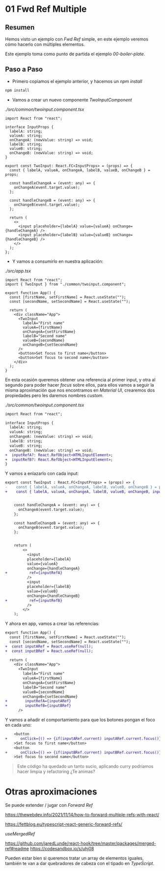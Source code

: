# 01 Fwd Ref Multiple

## Resumen

Hemos visto un ejemplo con *Fwd Ref* simple, en este ejemplo veremos cómo hacerlo con múltiples elementos.

Este ejemplo toma como punto de partida el ejemplo _00-boiler-plate_.

## Paso a Paso

- Primero copiamos el ejemplo anterior, y hacemos un _npm install_

```bash
npm install
```

- Vamos a crear un nuevo componente _TwoInputComponent_

_./src/common/twoinput.component.tsx_

```tsx
import React from "react";

interface InputProps {
  labelA: string;
  valueA: string;
  onChangeA: (newValue: string) => void;
  labelB: string;
  valueB: string;
  onChangeB: (newValue: string) => void;
}

export const TwoInput: React.FC<InputProps> = (props) => {
  const { labelA, valueA, onChangeA, labelB, valueB, onChangeB } = props;

  const handleChangeA = (event: any) => {
    onChangeA(event.target.value);
  };

  const handleChangeB = (event: any) => {
    onChangeB(event.target.value);
  };

  return (
    <>
      <input placeholder={labelA} value={valueA} onChange={handleChangeA} />
      <input placeholder={labelB} value={valueB} onChange={handleChangeB} />
    </>
  );
};
```

- Y vamos a consumirlo en nuestra aplicación:

_./src/app.tsx_

```tsx
import React from "react";
import { TwoInput } from "./common/twoinput.component";

export function App() {
  const [firstName, setFirstName] = React.useState("");
  const [secondName, setSecondName] = React.useState("");

  return (
    <div className="App">
      <TwoInput
        labelA="First name"
        valueA={firstName}
        onChangeA={setFirstName}
        labelB="Second name"
        valueB={secondName}
        onChangeB={setSecondName}
      />
      <button>Set focus to first name</button>
      <button>Set focus to second name</button>
    </div>
  );
}
```

En esta ocasión queremos obtener una referencia al primer input, y otra al segundo para poder hacer *focus* sobre ellos, para ellos vamos a seguir la misma aproximación que nos encontramos en *Material UI*, crearemos
dos propiedades pero les daremos nombres *custom*.

_./src/common/twoinput.component.tsx_

```diff
import React from "react";

interface InputProps {
  labelA: string;
  valueA: string;
  onChangeA: (newValue: string) => void;
  labelB: string;
  valueB: string;
  onChangeB: (newValue: string) => void;
+  inputRefA?: React.RefObject<HTMLInputElement>;
+  inputRefB?: React.RefObject<HTMLInputElement>;
}
```

Y vamos a enlazarlo con cada input:

```diff
export const TwoInput : React.FC<InputProps> = (props) => {
-    const { labelA, valueA, onChangeA, labelB, valueB, onChangeB } = props;
+    const { labelA, valueA, onChangeA, labelB, valueB, onChangeB, inputRefA, inputRefB } = props;


    const handleChangeA = (event: any) => {
      onChangeA(event.target.value);
    };

    const handleChangeB = (event: any) => {
      onChangeB(event.target.value);
    };


    return (
        <>
          <input
          placeholder={labelA}
          value={valueA}
          onChange={handleChangeA}
+          ref={inputRefA}
          />
          <input
          placeholder={labelB}
          value={valueB}
          onChange={handleChangeB}
+          ref={inputRefB}
          />
        </>
    );
```

Y ahora en app, vamos a crear las referencias:

```diff
export function App() {
  const [firstName, setFirstName] = React.useState("");
  const [secondName, setSecondName] = React.useState("");
+  const inputARef = React.useRef(null);
+  const inputBRef = React.useRef(null);

  return (
    <div className="App">
      <TwoInput
        labelA="First name"
        valueA={firstName}
        onChangeA={setFirstName}
        labelB="Second name"
        valueB={secondName}
        onChangeB={setSecondName}
+        inputRefA={inputARef}
+        inputRefB={inputBRef}
      />
```

Y vamos a añadir el comportamiento para que los botones pongan el foco en cada uno:

```diff
    <button
+      onClick={() => {if(inputARef.current) inputARef.current.focus()}}
    >Set focus to first name</button>
    <button
+      onClick={() => {if(inputBRef.current) inputBRef.current.focus()}}
    >Set focus to second name</button>
```

> Este código ha quedado un tanto sucio, aplicando curry podríamos hacer
> limpia y refactoring ¿Te animas?

# Otras aproximaciones

Se puede extender / jugar con *Forward Ref*

https://thewebdev.info/2021/11/14/how-to-forward-multiple-refs-with-react/

https://fettblog.eu/typescript-react-generic-forward-refs/

*useMergedRef*

https://github.com/jaredLunde/react-hook/tree/master/packages/merged-ref#readme
https://codesandbox.io/s/uhj08

Pueden estar bien si queremos tratar un array de elementos iguales, también te van a dar quebradores de cabeza con el tipado en *TypeScript*.
